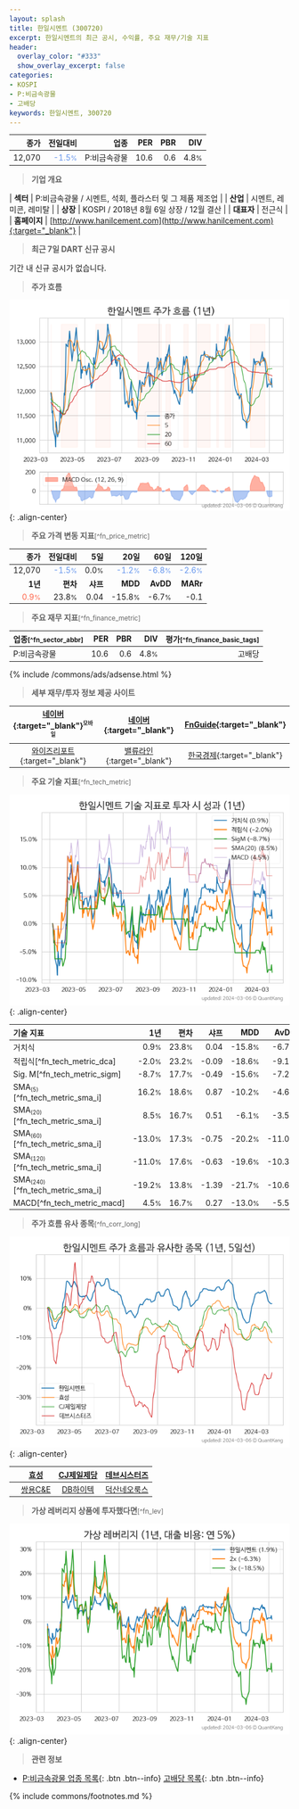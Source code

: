 ```yaml
---
layout: splash
title: 한일시멘트 (300720)
excerpt: 한일시멘트의 최근 공시, 수익률, 주요 재무/기술 지표
header:
  overlay_color: "#333"
  show_overlay_excerpt: false
categories:
- KOSPI
- P:비금속광물
- 고배당
keywords: 한일시멘트, 300720
---
```


| **종가** | **전일대비** | **업종** | **PER** | **PBR** | **DIV** |
| -------: | -----------: | -------: | ------: | ------: | ------: |
| 12,070 | <span style="color: cornflowerblue">-1.5<small>%</small></span> | P:비금속광물 | 10.6 | 0.6 | 4.8<small>%</small> |

<!-- more -->


> **기업 개요**<a id="company"></a>

| <span style="white-space:nowrap;">**섹터**</span> | P:비금속광물 / 시멘트, 석회, 플라스터 및 그 제품 제조업 |
| <span style="white-space:nowrap;">**산업**</span> | 시멘트, 레미콘, 레미탈 |
| <span style="white-space:nowrap;">**상장**</span> | KOSPI / 2018년 8월 6일 상장 / 12월 결산 |
| <span style="white-space:nowrap;">**대표자**</span> | 전근식 |
| <span style="white-space:nowrap;">**홈페이지**</span> | [http://www.hanilcement.com](http://www.hanilcement.com){:target="_blank"} |


> **최근 7일 DART 신규 공시**<a id="dart"></a>

기간 내 신규 공시가 없습니다.


> **주가 흐름**<a id="price"></a>

![300720](/stock/images/300720.png){: .align-center}


> **주요 가격 변동 지표**<small>[^fn_price_metric]</small>

| **종가** | **전일대비** | **5일** | **20일** | **60일** | **120일** |
| -------: | -----------: | ------: | -------: | -------: | --------: |
| 12,070 | <span style="color: cornflowerblue">-1.5<small>%</small></span> | 0.0<small>%</small> | <span style="color: cornflowerblue">-1.2<small>%</small></span> | <span style="color: cornflowerblue">-6.8<small>%</small></span> | <span style="color: cornflowerblue">-2.6<small>%</small></span> |
| **1년** | **편차** | **샤프** | **MDD** | **AvDD** | **MARr** |
| <span style="color: tomato">0.9<small>%</small></span> | 23.8<small>%</small> | 0.04 | -15.8<small>%</small> | -6.7<small>%</small> | -0.1 |


> **주요 재무 지표**<small>[^fn_finance_metric]</small>

| **업종**<small>[^fn_sector_abbr]</small> | **PER** | **PBR** | **DIV** | **평가**<small>[^fn_finance_basic_tags]</small> |
| :--------------------------------------- | ------: | ------: | ------: | ----------------------------------------------: |
| P:비금속광물 | 10.6 | 0.6 | 4.8<small>%</small> | 고배당 |



{% include /commons/ads/adsense.html %}

> **세부 재무/투자 정보 제공 사이트**

| [네이버](https://m.stock.naver.com/domestic/stock/300720/finance/summary){:target="_blank"}<sup><small>모바일</small></sup> | [네이버](https://finance.naver.com/item/coinfo.naver?code=300720){:target="_blank"} | [FnGuide](https://comp.fnguide.com/SVO2/ASP/SVD_Invest.asp?gicode=A300720&MenuYn=Y){:target="_blank"} |
| :---: | :---: | :---: |
| [와이즈리포트](https://comp.wisereport.co.kr/company/c1040001.aspx?cmp_cd=300720){:target="_blank"} | [밸류라인](https://www.valueline.co.kr/finance/summary/300720){:target="_blank"} | [한국경제](https://markets.hankyung.com/stock/300720/financial-summary){:target="_blank"} |


> **주요 기술 지표**<small>[^fn_tech_metric]</small>


![300720](/stock/images/300720_tech.png){: .align-center}

| **기술 지표** | **1년** | **편차** | **샤프** | **MDD** | **AvDD** |
| :------------ | ------: | -----------: | -------: | ------: | -------: |
| 거치식 | 0.9<small>%</small> | 23.8<small>%</small> | 0.04 | -15.8<small>%</small> | -6.7<small>%</small> |
| 적립식[^fn_tech_metric_dca] | -2.0<small>%</small> | 23.2<small>%</small> | -0.09 | -18.6<small>%</small> | -9.1<small>%</small> |
| Sig. M[^fn_tech_metric_sigm] | -8.7<small>%</small> | 17.7<small>%</small> | -0.49 | -15.6<small>%</small> | -7.2<small>%</small> |
| SMA<small><sub>(5)</sub></small>[^fn_tech_metric_sma_i] | 16.2<small>%</small> | 18.6<small>%</small> | 0.87 | -10.2<small>%</small> | -4.6<small>%</small> |
| SMA<small><sub>(20)</sub></small>[^fn_tech_metric_sma_i] | 8.5<small>%</small> | 16.7<small>%</small> | 0.51 | -6.1<small>%</small> | -3.5<small>%</small> |
| SMA<small><sub>(60)</sub></small>[^fn_tech_metric_sma_i] | -13.0<small>%</small> | 17.3<small>%</small> | -0.75 | -20.2<small>%</small> | -11.0<small>%</small> |
| SMA<small><sub>(120)</sub></small>[^fn_tech_metric_sma_i] | -11.0<small>%</small> | 17.6<small>%</small> | -0.63 | -19.6<small>%</small> | -10.3<small>%</small> |
| SMA<small><sub>(240)</sub></small>[^fn_tech_metric_sma_i] | -19.2<small>%</small> | 13.8<small>%</small> | -1.39 | -21.7<small>%</small> | -10.6<small>%</small> |
| MACD[^fn_tech_metric_macd] | 4.5<small>%</small> | 16.7<small>%</small> | 0.27 | -13.0<small>%</small> | -5.5<small>%</small> |


> **주가 흐름 유사 종목**<a id="corr"></a><small>[^fn_corr_long]</small>

![300720](/stock/images/300720_corr.png){: .align-center}

|       | [효성](/004800/) | [CJ제일제당](/097950/) | [데브시스터즈](/194480/) |
| :---: | :------------------------------------: | :------------------------------------: | :------------------------------------: |
|       | [쌍용C&E](/003410/) | [DB하이텍](/000990/) | [덕산네오룩스](/213420/) |


> **가상 레버리지 상품에 투자했다면**<a id="2x"></a><small>[^fn_lev]</small>

![300720](/stock/images/300720_2x.png){: .align-center}


> **관련 정보**

- [P:비금속광물 업종 목록](/stats/sector/kospi_업종_비금속광물_종목/){: .btn .btn--info} [고배당 목록](/fn/fn_high_div/){: .btn .btn--info}

{% include commons/footnotes.md %}